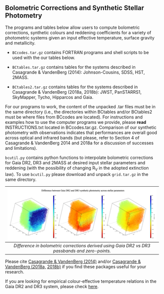 Bolometric Corrections and Synthetic Stellar Photometry 
-------------------------------------------------------

The programs and tables below allow users to compute bolometric corrections, synthetic colours and reddening coefficients for a variety of photometric systems given an input effective temperature, surface gravity and metallicity. 

- ``BCcodes.tar.gz`` contains FORTRAN programs and shell scripts to be used with the our tables below. 

- ``BCtables.tar.gz`` contains tables for the systems described in Casagrande & VandenBerg (2014): Johnson-Cousins, SDSS, HST, 2MASS.

- ``BCtables2.tar.gz`` contains tables for the systems described in Casagrande & VandenBerg (2018a, 2018b): JWST, PanSTARRS1, SkyMapper, Tycho, Hipparcos and Gaia.

For our programs to work, the content of the unpacked .tar files must be in the same directory (i.e., the directories within BCtables and/or BCtables2 must be where files from BCcodes are located). For instructions and examples how to use the computer programs we provide, please **read** INSTRUCTIONS.txt located in BCcodes.tar.gz.
Comparison of our synthetic photometry with observations indicates that performances are overall good across optical and infrared bands (but please, refer to Section 4 of Casagrande & VandenBerg 2014 and 2018a for a discussion of successes and limitations).

``bcutil.py`` contains python functions to interpolate bolometric corrections for Gaia DR2, DR3 and 2MASS at desired input stellar parameters and reddening (with the possibility of changing R<sub>V</sub> in the adopted extinction law). To use ``bcutil.py`` please download and unpack ``grid.tar.gz`` in the same directory.  

| ![My image](https://github.com/casaluca/bolometric-corrections/blob/master/DBC.jpg)
|:--:| 
| *Difference in bolometric corrections derived using Gaia DR2 vs DR3 passbands and zero-points.* |

Please cite [Casagrande & VandenBerg (2014)](http://adsabs.harvard.edu/abs/2014MNRAS.444..392C) and/or [Casagrande & VandenBerg (2018a,](http://adsabs.harvard.edu/abs/2018MNRAS.475.5023C) [2018b)](http://adsabs.harvard.edu/abs/2018MNRAS.479L.102C) if you find these packages useful for your research. 

If you are looking for empirical colour-effective temperature relations in the Gaia DR2 and DR3 system, please check [here](https://github.com/casaluca/colte).
